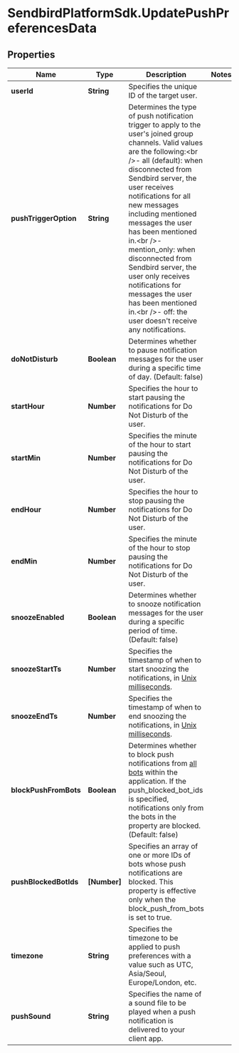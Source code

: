 # SendbirdPlatformSdk.UpdatePushPreferencesData

## Properties

Name | Type | Description | Notes
------------ | ------------- | ------------- | -------------
**userId** | **String** | Specifies the unique ID of the target user. | 
**pushTriggerOption** | **String** | Determines the type of push notification trigger to apply to the user&#39;s joined group channels. Valid values are the following:&lt;br /&gt;- all (default): when disconnected from Sendbird server, the user receives notifications for all new messages including mentioned messages the user has been mentioned in.&lt;br /&gt;- mention_only: when disconnected from Sendbird server, the user only receives notifications for messages the user has been mentioned in.&lt;br /&gt;- off: the user doesn&#39;t receive any notifications. | 
**doNotDisturb** | **Boolean** | Determines whether to pause notification messages for the user during a specific time of day. (Default: false) | 
**startHour** | **Number** | Specifies the hour to start pausing the notifications for Do Not Disturb of the user. | 
**startMin** | **Number** | Specifies the minute of the hour to start pausing the notifications for Do Not Disturb of the user. | 
**endHour** | **Number** | Specifies the hour to stop pausing the notifications for Do Not Disturb of the user. | 
**endMin** | **Number** | Specifies the minute of the hour to stop pausing the notifications for Do Not Disturb of the user. | 
**snoozeEnabled** | **Boolean** | Determines whether to snooze notification messages for the user during a specific period of time. (Default: false) | 
**snoozeStartTs** | **Number** | Specifies the timestamp of when to start snoozing the notifications, in [Unix milliseconds](/docs/chat/v3/platform-api/guides/miscellaneous#2-timestamps). | 
**snoozeEndTs** | **Number** | Specifies the timestamp of when to end snoozing the notifications, in [Unix milliseconds](/docs/chat/v3/platform-api/guides/miscellaneous#2-timestamps). | 
**blockPushFromBots** | **Boolean** | Determines whether to block push notifications from [all bots](/docs/chat/v3/platform-api/guides/bot-interface#2-list-bots) within the application. If the push_blocked_bot_ids is specified, notifications only from the bots in the property are blocked. (Default: false) | 
**pushBlockedBotIds** | **[Number]** | Specifies an array of one or more IDs of bots whose push notifications are blocked. This property is effective only when the block_push_from_bots is set to true. | 
**timezone** | **String** | Specifies the timezone to be applied to push preferences with a value such as UTC, Asia/Seoul, Europe/London, etc. | 
**pushSound** | **String** | Specifies the name of a sound file to be played when a push notification is delivered to your client app. | 


